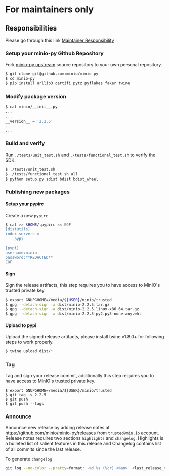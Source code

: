 # For maintainers only

## Responsibilities
Please go through this link [Maintainer Responsibility](https://gist.github.com/abperiasamy/f4d9b31d3186bbd26522)

### Setup your minio-py Github Repository
Fork [minio-py upstream](https://github.com/minio/minio-py/fork) source repository to your own personal repository.
```sh
$ git clone git@github.com:minio/minio-py
$ cd minio-py
$ pip install urllib3 certifi pytz pyflakes faker twine
```

### Modify package version
```sh
$ cat minio/__init__.py
...
...
__version__ = '2.2.5'
...
...

```

### Build and verify
Run `./tests/unit_test.sh` and `./tests/functional_test.sh` to verify the SDK.
```sh
$ ./tests/unit_test.sh
$ ./tests/functional_test.sh all
$ python setup.py sdist bdist bdist_wheel
```

### Publishing new packages

#### Setup your pypirc
Create a new `pypirc`

```sh
$ cat >> $HOME/.pypirc << EOF
[distutils]
index-servers =
    pypi

[pypi]
username:minio
password:**REDACTED**
EOF

```

#### Sign
Sign the release artifacts, this step requires you to have access to MinIO's trusted private key.
```sh
$ export GNUPGHOME=/media/${USER}/minio/trusted
$ gpg --detach-sign -a dist/minio-2.2.5.tar.gz
$ gpg --detach-sign -a dist/minio-2.2.5.linux-x86_64.tar.gz
$ gpg --detach-sign -a dist/minio-2.2.5-py2.py3-none-any.whl
```

#### Upload to pypi
Upload the signed release artifacts, please install twine v1.8.0+ for following steps to work properly.
```sh
$ twine upload dist/*
```

### Tag
Tag and sign your release commit, additionally this step requires you to have access to MinIO's trusted private key.
```
$ export GNUPGHOME=/media/${USER}/minio/trusted
$ git tag -s 2.2.5
$ git push
$ git push --tags
```

### Announce
Announce new release by adding release notes at https://github.com/minio/minio-py/releases from `trusted@min.io` account. Release notes requires two sections `highlights` and `changelog`. Highlights is a bulleted list of salient features in this release and Changelog contains list of all commits since the last release.

To generate `changelog`
```sh
git log --no-color --pretty=format:'-%d %s (%cr) <%an>' <last_release_tag>..<latest_release_tag>
```
